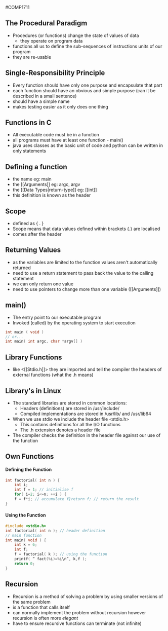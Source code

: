 #COMP1711
## The Procedural Paradigm
- Procedures (or functions) change the state of values of data
	- they operate on program data
- functions all us to define the sub-sequences of instructions units of our program
- they are re-usable

## Single-Responsibility Principle
- Every function should have only one purpose and encapsulate that part
- each function should have an obvious and simple purpose (can it be described in a small sentence)
- should have a simple name
- makes testing easier as it only does one thing

## Functions in C
- All executable code must be in a function
- all programs must have at least one function - main()
- java uses classes as the basic unit of code and python can be written in only statements

## Defining a function
- the name
	eg: main
- the [[Arguments]]
	eg: argc, argv
- the [[Data Types|return-type]]
	eg: [[int]]
- this definition is known as the header

## Scope
- defined as { . }
- Scope means that data values defined within brackets {.} are localised
- comes after the header

## Returning Values
- as the variables are limited to the function values aren't automatically returned
- need to use a return statement to pass back the value to the calling statement
- we can only return one value
- need to use pointers to change more than one variable ([[Arguments]])

## main()
- The entry point to our executable program
- Invoked (called) by the operating system to start execution
```c
int main ( void )
// or...
int main( int argc, char *argv[] )
```

## Library Functions
- like <[[Stdio.h]]> they are imported and tell the compiler the headers of external functions (what the .h means)

## Library's in Linux
- The standard libraries are stored in common locations:
	- Headers (definitions) are stored in /usr/include/
	- Compiled implementations are stored in /usr/lib/ and /usr/lib64
- When we use stdio we include the header file <stdio.h>
	- This contains definitions for all the I/O functions
	- The .h extension denotes a header file
- The compiler checks the definition in the header file against our use of the function

## Own Functions
#### Defining the Function
```c
int factorial( int n ) {
	int i;
	int f = 1; // initialise f
	for( i=2; i<=n; ++i ) {
	f = f*i; // accumulate f}return f; // return the result
}
```

#### Using the Function
```c
#include <stdio.h>
int factorial( int n ); // header definition
// main function
int main( void ) {
	int k = 6;
	int f;
	f = factorial( k ); // using the function
	printf( “ fact(%i)=%i\n”, k,f );
	return 0;
}
```

## Recursion
- Recursion is a method of solving a problem by using smaller versions of the same problem
- is a function that calls itself
- can normally implement the problem without recursion however recursion is often more ${elegant}$
- have to ensure recursive functions can terminate (not infinite)
